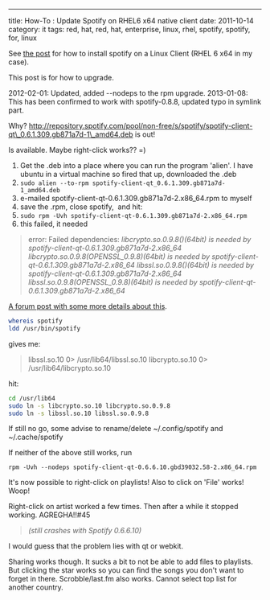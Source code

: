 ---
title: How-To : Update Spotify on RHEL6 x64 native client
date: 2011-10-14
category: it
tags: red, hat, red, hat, enterprise, linux, rhel, spotify, spotify, for, linux

See [the post](https://www.guldmyr.com/how-to-install-spotify-on-rhel6-x64-native-client/ "how-to-install-spotify-on-rhel6-x64-native-client/") for how to install spotify on a Linux Client (RHEL 6 x64 in my case).

This post is for how to upgrade.

2012-02-01: Updated, added --nodeps to the rpm upgrade. 2013-01-08: This has been confirmed to work with spotify-0.8.8, updated typo in symlink part.

Why? <http://repository.spotify.com/pool/non-free/s/spotify/spotify-client-qt\_0.6.1.309.gb871a7d-1\_amd64.deb> is out!

Is available. Maybe right-click works?? =)

1. Get the .deb into a place where you can run the program 'alien'. I have ubuntu in a virtual machine so fired that up, downloaded the .deb
2. `sudo alien --to-rpm spotify-client-qt_0.6.1.309.gb871a7d-1_amd64.deb`
3. e-mailed spotify-client-qt-0.6.1.309.gb871a7d-2.x86\_64.rpm to myself
4. save the .rpm, close spotify,  and hit:
5. `sudo rpm -Uvh spotify-client-qt-0.6.1.309.gb871a7d-2.x86_64.rpm`
6. this failed, it needed

> error: Failed dependencies: _libcrypto.so.0.9.8()(64bit) is needed by spotify-client-qt-0.6.1.309.gb871a7d-2.x86\_64 libcrypto.so.0.9.8(OPENSSL\_0.9.8)(64bit) is needed by spotify-client-qt-0.6.1.309.gb871a7d-2.x86\_64 libssl.so.0.9.8()(64bit) is needed by spotify-client-qt-0.6.1.309.gb871a7d-2.x86\_64 libssl.so.0.9.8(OPENSSL\_0.9.8)(64bit) is needed by spotify-client-qt-0.6.1.309.gb871a7d-2.x86\_64_

[A forum post with some more details about this](http://forums.fedoraforum.org/showthread.php?t=270230 "on fedoraforum.org").

```bash
whereis spotify
ldd /usr/bin/spotify
```
gives me:

> libssl.so.10 0> /usr/lib64/libssl.so.10
> libcrypto.so.10 0> /usr/lib64/libcrypto.so.10

hit:

```bash
cd /usr/lib64
sudo ln -s libcrypto.so.10 libcrypto.so.0.9.8
sudo ln -s libssl.so.10 libssl.so.0.9.8
```

If still no go, some advise to rename/delete ~/.config/spotify and ~/.cache/spotify

If neither of the above still works, run

`rpm -Uvh --nodeps spotify-client-qt-0.6.6.10.gbd39032.58-2.x86_64.rpm`

It's now possible to right-click on playlists! Also to click on 'File' works! Woop!

Right-click on artist worked a few times. Then after a while it stopped working. AGREGHA!!#45

> _(still crashes with Spotify 0.6.6.10)_

I would guess that the problem lies with qt or webkit.

Sharing works though. It sucks a bit to not be able to add files to playlists. But clicking the star works so you can find the songs you don't want to forget in there. Scrobble/last.fm also works. Cannot select top list for another country.
